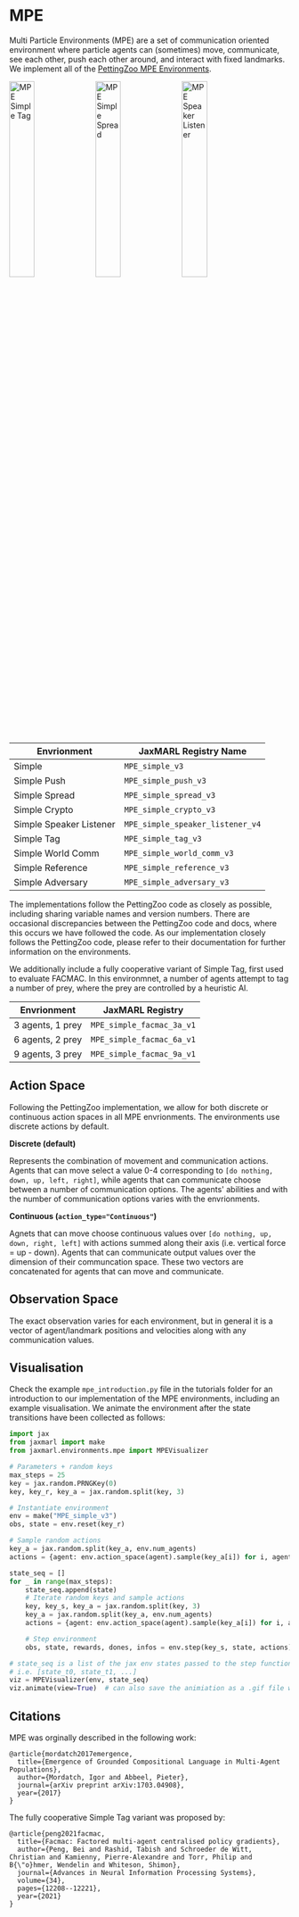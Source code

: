 # MPE

Multi Particle Environments (MPE) are a set of communication oriented environment where particle agents can (sometimes) move, communicate, see each other, push each other around, and interact with fixed landmarks. We implement all of the [PettingZoo MPE Environments](https://pettingzoo.farama.org/environments/mpe/).


<div class="collage">
  <div class="row" align="left">
    <img src="docs/qmix_MPE_simple_tag_v3.gif" alt="MPE Simple Tag" width="30%"/>
    <img src="docs/vdn_MPE_simple_spread_v3.gif" alt="MPE Simple Spread" width="30%"/>
    <img src="docs/qmix_MPE_simple_speaker_listener_v4.gif" alt="MPE Speaker Listener" width="30%">
  </div>
</div>



| Envrionment  | JaxMARL Registry Name  |
|---|---|
| Simple  | `MPE_simple_v3` |
| Simple Push  | `MPE_simple_push_v3`  |
| Simple Spread  |  `MPE_simple_spread_v3` |
| Simple Crypto  | `MPE_simple_crypto_v3`  |
| Simple Speaker Listener  | `MPE_simple_speaker_listener_v4`  |
| Simple Tag  | `MPE_simple_tag_v3`  |
| Simple World Comm | `MPE_simple_world_comm_v3` |
| Simple Reference | `MPE_simple_reference_v3` |
| Simple Adversary | `MPE_simple_adversary_v3` |


The implementations follow the PettingZoo code as closely as possible, including sharing variable names and version numbers. There are occasional discrepancies between the PettingZoo code and docs, where this occurs we have followed the code. As our implementation closely follows the PettingZoo code, please refer to their documentation for further information on the environments.

We additionally include a fully cooperative variant of Simple Tag, first used to evaluate FACMAC. In this environmnet, a number of agents attempt to tag a number of prey, where the prey are controlled by a heuristic AI.

| Envrionment  | JaxMARL Registry  |
|---|---|
| 3 agents, 1 prey  | `MPE_simple_facmac_3a_v1` |
| 6 agents, 2 prey  | `MPE_simple_facmac_6a_v1` |
| 9 agents, 3 prey  | `MPE_simple_facmac_9a_v1` |

## Action Space
Following the PettingZoo implementation, we allow for both discrete or continuous action spaces in all MPE envrionments. The environments use discrete actions by default.

**Discrete (default)**

Represents the combination of movement and communication actions. Agents that can move select a value 0-4 corresponding to `[do nothing, down, up, left, right]`, while agents that can communicate choose between a number of communication options. The agents' abilities and with the number of communication options varies with the envrionments.

**Continuous (`action_type="Continuous"`)**

Agnets that can move choose continuous values over `[do nothing, up, down, right, left]` with actions summed along their axis (i.e. vertical force = up - down). Agents that can communicate output values over the dimension of their communcation space. These two vectors are concatenated for agents that can move and communicate.

## Observation Space
The exact observation varies for each environment, but in general it is a vector of agent/landmark positions and velocities along with any communication values.

## Visualisation
Check the example `mpe_introduction.py` file in the tutorials folder for an introduction to our implementation of the MPE environments, including an example visualisation. We animate the environment after the state transitions have been collected as follows:

```python
import jax 
from jaxmarl import make
from jaxmarl.environments.mpe import MPEVisualizer

# Parameters + random keys
max_steps = 25
key = jax.random.PRNGKey(0)
key, key_r, key_a = jax.random.split(key, 3)

# Instantiate environment
env = make("MPE_simple_v3")
obs, state = env.reset(key_r)

# Sample random actions
key_a = jax.random.split(key_a, env.num_agents)
actions = {agent: env.action_space(agent).sample(key_a[i]) for i, agent in enumerate(env.agents)}

state_seq = []
for _ in range(max_steps):
    state_seq.append(state)
    # Iterate random keys and sample actions
    key, key_s, key_a = jax.random.split(key, 3)
    key_a = jax.random.split(key_a, env.num_agents)
    actions = {agent: env.action_space(agent).sample(key_a[i]) for i, agent in enumerate(env.agents)}

    # Step environment
    obs, state, rewards, dones, infos = env.step(key_s, state, actions)

# state_seq is a list of the jax env states passed to the step function
# i.e. [state_t0, state_t1, ...]
viz = MPEVisualizer(env, state_seq)
viz.animate(view=True)  # can also save the animiation as a .gif file with save_fname="mpe.gif"
```

## Citations
MPE was orginally described in the following work:
```
@article{mordatch2017emergence,
  title={Emergence of Grounded Compositional Language in Multi-Agent Populations},
  author={Mordatch, Igor and Abbeel, Pieter},
  journal={arXiv preprint arXiv:1703.04908},
  year={2017}
}
```
The fully cooperative Simple Tag variant was proposed by:
```
@article{peng2021facmac,
  title={Facmac: Factored multi-agent centralised policy gradients},
  author={Peng, Bei and Rashid, Tabish and Schroeder de Witt, Christian and Kamienny, Pierre-Alexandre and Torr, Philip and B{\"o}hmer, Wendelin and Whiteson, Shimon},
  journal={Advances in Neural Information Processing Systems},
  volume={34},
  pages={12208--12221},
  year={2021}
}
```

